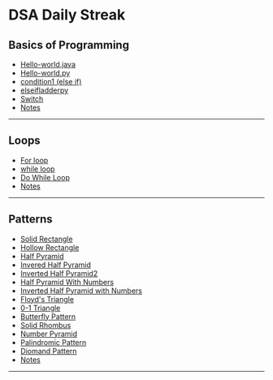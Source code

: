 <h1> DSA Daily Streak </h1>

<h2> Basics of Programming </h2>

- [Hello-world.java](Basics-of-Programming/Hello-world.java)
- [Hello-world.py](Basics-of-Programming/Hello-world.py)
- [condition1 (else if)](Basics-of-Programming/condition1.java)
- [elseifladderpy](Basics-of-Programming/elseifladder.py)
- [Switch](Basics-of-Programming/switchstmt.java)
- [Notes](Basics-of-Programming/README.md)

---

<h2> Loops </h2>

- [For loop](Loops/forl.java)
- [while loop](Loops/dowhilel.java/whilel.java)
- [Do While Loop](Loops/dowhilel.java/dowhilel.java)
- [Notes](Loops/README.md)

---

<h2> Patterns </h2>

- [Solid Rectangle](Patterns/SolidRectangle.java)
- [Hollow Rectangle](Patterns/HollowRectangle.java)
- [Half Pyramid](Patterns/HalfPyramid.java)
- [Invered Half Pyramid](Patterns/InveredHalfPyramid.java)
- [Inverted Half Pyramid2](Patterns/InvertedHalfPyramid2.java)
- [Half Pyramid With Numbers](Patterns/HalfPyramidWithNumbers.java)
- [Inverted Half Pyramid with Numbers](Patterns/InvertedHalfPyramidwithNumbers.java)
- [Floyd's Triangle](Patterns/FloydsTriangle.java)
- [0-1 Triangle](Patterns/0-1Triangle.java)
- [Butterfly Pattern](Patterns/Butterfly.java)
- [Solid Rhombus](Patterns/SolidRhombus.java)
- [Number Pyramid](Patterns/NumberPyramid.java)
- [Palindromic Pattern](Patterns/PalindromicPattern.java)
- [Diomand Pattern](Patterns/DiomandPattern.java)
- [Notes](Patterns/README.md)

---
